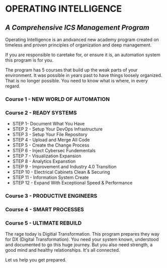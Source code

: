 # OPERATING INTELLIGENCE
## *A Comprehensive ICS Management Program*

Operating Intelligence is an andvanced new academy program created on timeless and proven principles of organization and deep management.

If you are responsible to caretake for, or ensure it is, an automation system this program is for you.

The program has 5 courses that build up the weak parts of your environment. It was possible in years past to have things loosely organized. That is no longer possible. You need to know what is where, in every regard.

### Course 1 - NEW WORLD OF AUTOMATION

### Course 2 - READY SYSTEMS
- STEP 1- Document What You Have
- STEP 2 - Setup Your DevOps Infrastructure
- STEP 3 - Setup Your File Repository
- STEP 4 - Upload and Merge All Code
- STEP 5 - Create the Change Process
- STEP 6 - Inject Cybersec Fundementals
- STEP 7 - Visualization Expansion
- STEP 8 - Analytics Expanstion
- STEP 9 - Improvement and Industry 4.0 Transition
- STEP 10 - Electrical Cabinets Clean & Securing
- STEP 11 - Information System Create
- STEP 12 - Expand With Exceptional Speed & Performance

### Course 3 - PRODUCTIVE ENGINEERS

### Course 4 - SMART PROCESSES

### Course 5 - ULTIMATE REBUILD

The rage today is Digitial Transformation. This program prepares they way for DX (Digital Transformation). You need your system known, understood and documented to go this huge journey. But you also need strength, a good mind and healthy relationships. It's all connected.

Let us help you get prepared.